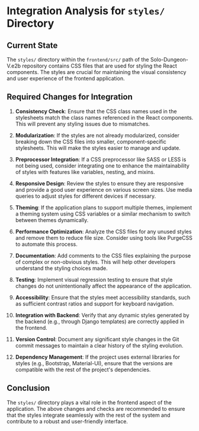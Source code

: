 # Integration Analysis for `styles/` Directory

## Current State
The `styles/` directory within the `frontend/src/` path of the Solo-Dungeon-V.e2b repository contains CSS files that are used for styling the React components. The styles are crucial for maintaining the visual consistency and user experience of the frontend application.

## Required Changes for Integration
1. **Consistency Check**: Ensure that the CSS class names used in the stylesheets match the class names referenced in the React components. This will prevent any styling issues due to mismatches.

2. **Modularization**: If the styles are not already modularized, consider breaking down the CSS files into smaller, component-specific stylesheets. This will make the styles easier to manage and update.

3. **Preprocessor Integration**: If a CSS preprocessor like SASS or LESS is not being used, consider integrating one to enhance the maintainability of styles with features like variables, nesting, and mixins.

4. **Responsive Design**: Review the styles to ensure they are responsive and provide a good user experience on various screen sizes. Use media queries to adjust styles for different devices if necessary.

5. **Theming**: If the application plans to support multiple themes, implement a theming system using CSS variables or a similar mechanism to switch between themes dynamically.

6. **Performance Optimization**: Analyze the CSS files for any unused styles and remove them to reduce file size. Consider using tools like PurgeCSS to automate this process.

7. **Documentation**: Add comments to the CSS files explaining the purpose of complex or non-obvious styles. This will help other developers understand the styling choices made.

8. **Testing**: Implement visual regression testing to ensure that style changes do not unintentionally affect the appearance of the application.

9. **Accessibility**: Ensure that the styles meet accessibility standards, such as sufficient contrast ratios and support for keyboard navigation.

10. **Integration with Backend**: Verify that any dynamic styles generated by the backend (e.g., through Django templates) are correctly applied in the frontend.

11. **Version Control**: Document any significant style changes in the Git commit messages to maintain a clear history of the styling evolution.

12. **Dependency Management**: If the project uses external libraries for styles (e.g., Bootstrap, Material-UI), ensure that the versions are compatible with the rest of the project's dependencies.

## Conclusion
The `styles/` directory plays a vital role in the frontend aspect of the application. The above changes and checks are recommended to ensure that the styles integrate seamlessly with the rest of the system and contribute to a robust and user-friendly interface.